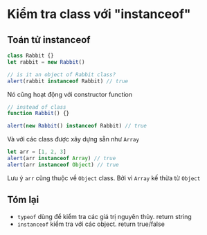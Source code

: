 # Kiểm tra class với "instanceof"

## Toán tử instanceof

```js
class Rabbit {}
let rabbit = new Rabbit()

// is it an object of Rabbit class?
alert(rabbit instanceof Rabbit) // true
```

Nó cũng hoạt động với constructor function

```js
// instead of class
function Rabbit() {}

alert(new Rabbit() instanceof Rabbit) // true
```

Và với các class được xây dựng sẵn như `Array`

```js
let arr = [1, 2, 3]
alert(arr instanceof Array) // true
alert(arr instanceof Object) // true
```

Lưu ý `arr` cũng thuộc về `Object` class. Bởi vì `Array` kế thừa từ `Object`

## Tóm lại

- `typeof` dùng để kiểm tra các giá trị nguyên thủy. return string
- `instanceof` kiểm tra với các object. return true/false
